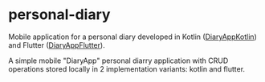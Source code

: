# personal-diary

Mobile application for a personal diary developed in Kotlin ([DiaryAppKotlin](https://github.com/Iri25/ma-project-Iri25/tree/main/android)) and Flutter ([DiaryAppFlutter](https://github.com/Iri25/ma-project-Iri25/tree/main/flutter)). 

A simple mobile "DiaryApp" personal diarry application with CRUD operations stored locally in 2 implementation variants: kotlin and flutter.
